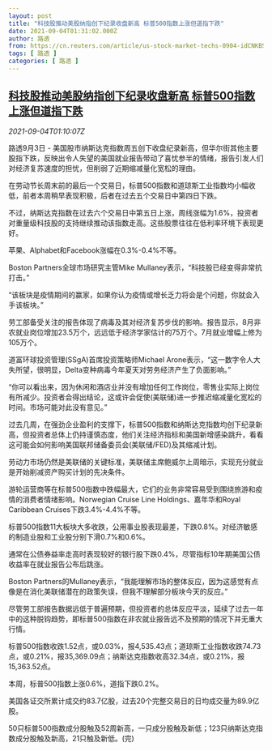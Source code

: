 ```yaml
---
layout: post
title: "科技股推动美股纳指创下纪录收盘新高 标普500指数上涨但道指下跌"
date: 2021-09-04T01:31:02.000Z
author: 路透
from: https://cn.reuters.com/article/us-stock-market-techs-0904-idCNKBS2G000N
tags: [ 路透 ]
categories: [ 路透 ]
---
```

<!--1630719062000-->
[科技股推动美股纳指创下纪录收盘新高 标普500指数上涨但道指下跌](https://cn.reuters.com/article/us-stock-market-techs-0904-idCNKBS2G000N)
------

<div>
<div><i>2021-09-04T01:10:07Z</i></div><p>路透9月3日 - 美国股市纳斯达克指数周五创下收盘纪录新高，但华尔街其他主要股指下跌，反映出令人失望的美国就业报告带动了喜忧参半的情绪，报告引发人们对经济复苏速度的担忧，但削弱了近期缩减量化宽松的理由。</p><p>在劳动节长周末前的最后一个交易日，标普500指数和道琼斯工业指数均小幅收低，前者本周稍早表现积极，后者在过去五个交易日中第四日下跌。</p><p>不过，纳斯达克指数在过去六个交易日中第五日上涨，周线涨幅为1.6%，投资者对重量级科技股的支持继续推动该指数走高。这些股票往往在低利率环境下表现更好。</p><p>苹果、Alphabet和Facebook涨幅在0.3%-0.4%不等。</p><p>Boston Partners全球市场研究主管Mike Mullaney表示，“科技股已经变得非常抗打击。”</p><p>“该板块是疫情期间的赢家，如果你认为疫情或增长乏力将会是个问题，你就会入手该板块。”</p><p>劳工部备受关注的报告体现了病毒及其对经济复苏步伐的影响。报告显示，8月非农就业岗位增加23.5万个，远远低于经济学家估计的75万个。7月就业增幅上修为105万个。</p><p>道富环球投资管理(SSgA)首席投资策略师Michael Arone表示，“这一数字令人大失所望，很明显，Delta变种病毒今年夏天对劳务经济产生了负面影响。”</p><p>“你可以看出来，因为休闲和酒店业并没有增加任何工作岗位，零售业实际上岗位有所减少。投资者会得出结论，这或许会促使(美联储)进一步推迟缩减量化宽松的时间。市场可能对此没有意见。”</p><p>过去几周，在强劲企业盈利的支撑下，标普500指数和纳斯达克指数均创下纪录新高，但投资者总体上仍持谨慎态度，他们关注经济指标和美国新增感染跳升，看看这可能会如何影响美国联邦储备委员会(美联储/FED)及其缩减计划。</p><p>劳动力市场仍然是美联储的关键标准，美联储主席鲍威尔上周暗示，实现充分就业是开始削减资产购买计划的先决条件。</p><p>游轮运营商等在标普500指数中跌幅最大，它们的业务非常容易受到围绕旅游和疫情的消费者情绪影响。Norwegian Cruise Line Holdings、嘉年华和Royal Caribbean Cruises下跌3.4%-4.4%不等。</p><p>标普500指数11大板块大多收跌，公用事业股表现最差，下跌0.8%。对经济敏感的制造业股和工业股分别下滑0.7%和0.6%。</p><p>通常在公债券益率走高时表现较好的银行股下跌0.4%，尽管指标10年期美国公债收益率在就业报告公布后跳涨。</p><p>Boston Partners的Mullaney表示，“我能理解市场的整体反应，因为这感觉有点像是在消化美联储潜在的政策失误，但我不理解部分板块今天的反应。”</p><p>尽管劳工部报告数据远低于普遍预期，但投资者的总体反应平淡，延续了过去一年中的这种脱钩趋势，即标普500指数在非农就业报告远不及预期的情况下并无重大行情。</p><p>标普500指数收跌1.52点，或0.03%，报4,535.43点；道琼斯工业指数收跌74.73点，或0.21%，报35,369.09点；纳斯达克指数收高32.34点，或0.21%，报15,363.52点。</p><p>本周，标普500指数上涨0.6%，道指下跌0.2%。</p><p>美国各证交所累计成交约83.7亿股，过去20个完整交易日的日均成交量为89.9亿股。</p><p>50只标普500指数成分股触及52周新高，一只成分股触及新低；123只纳斯达克指数成分股触及新高，21只触及新低。(完)</p>
</div>
